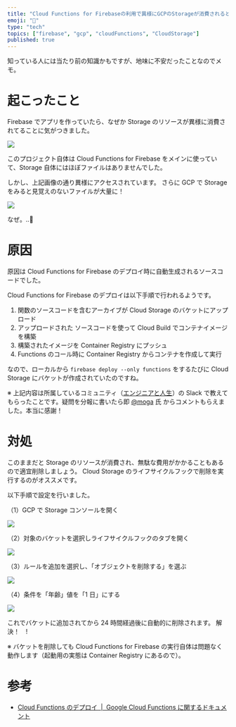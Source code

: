 ```yaml
---
title: "Cloud Functions for Firebaseの利用で異様にGCPのStorageが消費されると思ったら..."
emoji: "📛"
type: "tech"
topics: ["firebase", "gcp", "cloudFunctions", "CloudStorage"]
published: true
---
```


知っている人には当たり前の知識かもですが、地味に不安だったことなのでメモ。

# 起こったこと

Firebase でアプリを作っていたら、なぜか Storage のリソースが異様に消費されてることに気がつきました。

![](https://storage.googleapis.com/zenn-user-upload/zbsz812u2ebw83a10yf82baba0qo)

このプロジェクト自体は Cloud Functions for Firebase をメインに使っていて、Storage 自体にはほぼファイルはありませんでした。

しかし、上記画像の通り異様にアクセスされています。
さらに GCP で Storage をみると見覚えのないファイルが大量に！

![](https://storage.googleapis.com/zenn-user-upload/cm10fr7pw6wdzuphs03y2thb579s)

なぜ。..🤔

# 原因

原因は Cloud Functions for Firebase のデプロイ時に自動生成されるソースコードでした。

Cloud Functions for Firebase のデプロイは以下手順で行われるようです。

1. 関数のソースコードを含むアーカイブが Cloud Storage のバケットにアップロード
2. アップロードされた ソースコードを使って Cloud Build でコンテナイメージを構築
3. 構築されたイメージを Container Registry にプッシュ
4. Functions のコール時に Container Registry からコンテナを作成して実行

なので、ローカルから `firebase deploy --only functions` をするたびに Cloud Storage にバケットが作成されていたのですね。


※ 上記内容は所属しているコミュニティ（[エンジニアと人生](https://community.camp-fire.jp/projects/view/280040)）の Slack で教えてもらったことです。疑問を分報に書いたら即 [@moga](https://twitter.com/_mogaming) 氏 からコメントもらえました。本当に感謝！

# 対処

このままだと Storage のリソースが消費され、無駄な費用がかかることもあるので適宜削除しましょう。
Cloud Storage のライフサイクルフックで削除を実行するのがオススメです。

以下手順で設定を行いました。

（1）GCP で Storage コンソールを開く

![](https://storage.googleapis.com/zenn-user-upload/mzrg1prfy9dipshf9u2iym2x9qb9)

（2）対象のバケットを選択しライフサイクルフックのタブを開く

![](https://storage.googleapis.com/zenn-user-upload/ymk2vb7hjh3tflx0tm1g38c62mca)


（3）ルールを追加を選択し、「オブジェクトを削除する」を選ぶ

![](https://storage.googleapis.com/zenn-user-upload/5ljzznfubqrb6rqeq4x9x2f0jedo)

（4）条件を「年齢」値を「1 日」にする

![](https://storage.googleapis.com/zenn-user-upload/hbz90zsl09xpstkcylfbs3aq94bn)

これでバケットに追加されてから 24 時間経過後に自動的に削除されます。
解決！　!

※ バケットを削除しても Cloud Functions for Firebase の実行自体は問題なく動作します（起動用の実態は Container Registry にあるので）。

# 参考
- [Cloud Functions のデプロイ  |  Google Cloud Functions に関するドキュメント](https://cloud.google.com/functions/docs/deploying)
